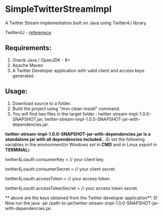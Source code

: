 # SimpleTwitterStreamImpl
A Twitter Stream implementation built on Java using Twitter4J library.

Twitter4J - [referenece](http://twitter4j.org/en/)

## Requirements: 

1) Oracle Java / OpenJDK - 8+
2) Apache Maven
3) A Twitter Developer application with valid client and access keys generated.

## Usage: 

1) Download source to a folder.
2) Build the project using "mvn clean install" command.
3) You will find two files in the target folder : twitter-stream-impl-1.0.0-SNAPSHOT.jar, twitter-stream-impl-1.0.0-SNAPSHOT-jar-with-dependencies.jar.

  **twitter-stream-impl-1.0.0-SNAPSHOT-jar-with-dependencies.jar is a standalone jar with all dependencies included.**.
4) set the following variables in the environment(in Windows *set* in **CMD** and in Linux *export* in  **TERMINAL**):

  twitter4j.oauth.consumerKey = // your client key.
  
  twitter4j.oauth.consumerSecret = // your client secret.
  
  twitter4j.oauth.accessToken = // your access token.
  
  twitter4j.oauth.accessTokenSecret = // your access token secret.
  
  ** above are the keys obtained from the Twitter developer application**.
5) Now run the java -jar /path-to-jar/twitter-stream-impl-1.0.0-SNAPSHOT-jar-with-dependencies.jar.
